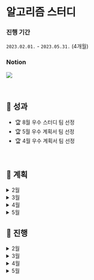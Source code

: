# 알고리즘 스터디

### 진행 기간
`2023.02.01.` - `2023.05.31.` (4개월)

### Notion
[<img src="https://img.shields.io/badge/notion-000000?style=for-the-badge&logo=notion&logoColor=white">](https://cottony-brass-90a.notion.site/Java-9a15dc1bd860403b88a25c55471941df)

<br>

## 📌 성과

- 🏆 8월 우수 스터디 팀 선정
- 🏆 5월 우수 계획서 팀 선정
- 🏆 4월 우수 계획서 팀 선정

<br>

## 📌 계획

<details>
    <summary>2월</summary>

        23.02.01 - 23.02.09
        1주차: 스택/큐, 덱, 힙, 우선순위큐
        9012, 1966, 11286, 2493, 3190

        23.02.10 - 23.02.16
        2주차: 스택/큐, 덱, 힙, 우선순위큐
        11866, 18115, 10799, 6198, 1655

        23.02.17 - 23.02.23
        3주차: 문자열, 브루트포스, DFS, BFS
        14501, 14888, 7576, 2617, 2638

        23.02.24 - 23.02.28
        4주차: 문자열, 브루트포스, DFS, BFS
        2961, 17610, 15686, 12851, 9935
    
</details>
<details>
    <summary>3월</summary>

        23.03.02 - 23.03.08
        1주차: Dfs, Bfs, 트리
        17391, 3584, 14503, 2533

        23.03.9 - 23.03.15
        2주차: 트리, 비스마스킹, 그리디, 분할정복
        2234, 14391, 5904, 2374

        23.03.16 - 23.03.22
        3주차: 구현 + 자유주제
        3085, 1562, 14719, 20055

        23.03.23 - 23.03.31
        4주차: 다익스트라, 벨만 포드, 플루이드-와샬, 문자열
        2458, 11779, 1865, 16890, 1486
    
</details>
<details>
    <summary>4월</summary>

        [진행 방식]
        - 평일 : 해당 주차 알고리즘 문제 풀기
        - 목요일 : 랜덤으로 한문제씩 담당하여 코드 리뷰 및 발표 진행 

        [활동]
        - 노션 : 알고리즘 문제, 코드 리뷰 및 발표 자료 Upload
        - 깃허브 : 알고리즘 코드 커밋
        - 디스코드 : 코드 리뷰 및 발표 진행

        [일정별 알고리즘 문제]
        - 1주차 (04.01 - 04.06)
        알고리즘 유형 : 그래프, 구현
        알고리즘 문제 : 2178(실1), 19539(골5), 1938(골2), 16890(골2), 19236(골2)

        - 2주차 (04.07 - 04.13)
        알고리즘 유형 : 그래프, 구현
        알고리즘 문제 : 2667(실1), 2573(골4), 15685(골4), , 2206(골3), 12100(골2)

        - 3주차 (04.14 - 04.20)
        알고리즘 유형 : 다익스트라, 벨만 포드, 플루이드-와샬, 문자열
        알고리즘 문제 : 1916(골5), 2458(골4), 11779(골3), 1865(골3), 1486(골2)

        - 4주차 (04.21 - 04.27)
        알고리즘 유형 : Dfs, Bfs, 트리
        알고리즘 문제 : 1303(실1), 17836(골5), 1967(골4), 4803(골4), 9466(골3)

        - 5주차 (04.28 - 04.30)
        알고리즘 유형 : 비스마스킹, 그리디, 분할정복
        알고리즘 문제 : 1461(골5), 2437(골2), 2098(골1),1562(골1)

</details>
<details>
    <summary>5월</summary>

        [진행 방식]
        - 평일 : 해당 주차 알고리즘 문제 풀기
        - 목요일 : 랜덤으로 한문제씩 담당하여 코드 리뷰 및 발표 진행 

        [활동]
        - 노션 : 알고리즘 문제, 코드 리뷰 및 발표 자료 Upload
        - 깃허브 : 알고리즘 코드 커밋
        - 디스코드 : 코드 리뷰 및 발표 진행

        [일정별 알고리즘 문제]
        - 1주차 (05.01 - 05.04)
        알고리즘 유형 : 다익스트라, 벨만 포드, 플루이드-와샬, 문자열
        알고리즘 문제 : 2195(골5), 13317(골3), 10473(골2), 1800(골1), 1219(플5)
        알고리즘 문제 풀이 및 리뷰(05.04)

        - 2주차 (05.05 - 05.11)
        알고리즘 유형 : KMP, 이분탐색, 최소경로
        알고리즘 문제 : 14938(골4), 11657(골4), 1701(골3), 16570(플5), 16900(플5)
        알고리즘 문제 풀이 및 리뷰(05.11)

        - 3주차 (05.12 - 05.18)
        알고리즘 유형 : 두 포인터, DP, Hashmap
        알고리즘 문제 : 1253(골4), 9252(골4), 2473(골3), 7453(골2), 4195(골2)
        알고리즘 문제 풀이 및 리뷰(05.18)

        - 4주차 (05.19 - 05.26)
        알고리즘 유형 : 두 포인터, DP, Hashmap
        알고리즘 문제 : 2002(실1), 2758(골4), 2616(골3), 2143(골3), 1135(골2)
        알고리즘 문제 풀이 및 리뷰(05.25)

        - 5주차 (05.26 - 05.30)
        알고리즘 유형 : 트리
        알고리즘 문제 : 1967(골4), 4803(골4), 17073(골4), 1967(골4), 1167(골2)
        알고리즘 문제 풀이 및 리뷰(05.04)

</details>

## 📌 진행

<details>
    <summary>2월</summary>

        1. 진행 일정 및 공부한 내용

        23.02.01 - 23.02.09
        1주차: 스택/큐, 덱, 힙, 우선순위큐
        9012, 1966, 11286, 2493, 3190
        23.02.10 - 23.02.16
        2주차: 스택/큐, 덱, 힙, 우선순위큐
        18115, 10799, 6198
        23.02.17 - 23.02.23
        3주차: 문자열, 브루트포스, DFS, BFS
        11866, 1655, 14501, 7576
        23.02.24 - 23.02.28
        4주차: 문자열, 브루트포스, DFS, BFS
        14888, 2617, 2638, (sw)1767, (sw)14510

        2. 이번 달 스터디 진행 소감
        - 수업 시간에 배운 알고리즘 기초 지식을 응용하여 풀어볼 수 있는 문제들을 선정했다.
        각자 풀이한 코드를 공유하고 서로 설명하면서 다른 관점으로 접근하는 방법을 알아볼 수 있었다. 
        다 같이 기간과 문제를 정해놓고 스터디를 하여 목표한 양의 문제를 모두 풀 수 있었다.

</details>
<details>
    <summary>3월</summary>

        [진행 방식]
        - 평일 : 해당 주차 알고리즘 문제 풀기
        - 목요일 : 랜덤으로 한문제씩 담당하여 코드 리뷰 및 발표 진행 

        [일정별 알고리즘 문제]
        - 1주차 (03.02 - 03.08)
        알고리즘 유형 : Dfs, Bfs, 트리
        알고리즘 문제 : 17391, 3584, 14503, 2533

        - 2주차 (03.9 - 03.15)
        알고리즘 유형 : 트리, 비스마스킹, 그리디, 분할정복
        알고리즘 문제 : 2234, 14391, 5904, 2374. 15486

        - 3,4주차 (03.16 - 23.03.22)
        알고리즘 유형 : 구현 + 자유주제
        알고리즘 문제 : 3085, 11725, 14719, 20055, 20056

        [활동]
        - 노션 : 알고리즘 문제, 코드 리뷰 및 발표 자료 upload
        https://cottony-brass-90a.notion.site/Java-9a15dc1bd860403b88a25c55471941df
        - 깃허브 : 알고리즘 코드 커밋
        https://github.com/ssafySanggirls/Algorithm
        - 디스코드 : 코드 리뷰 및 발표 진행

        [이번 달 스터디 진행 소감]
        - 매주 꾸준하게 문제를 풀 수 있는 계기가 되어 유익하였습니다. 다른 사람의 풀이 방식을 보고 개선할 방안을 생각해볼 수 있는 시간이었습니다.
        - 매주 수업과 관련된 알고리즘 문제를 풀어볼 수 있어서 알고리즘 활용력을 높일 수 있었습니다.
        - 알고리즘 라이브 강의 시간에 배운 내용을 토대로 알고리즘 문제를 더 풀어볼 수 있어서 유익했습니다.
        스터디원들의 코드를 함께 비교해보면서 작성한 코드의 개선점을 찾을 수 있었습니다.
        - 다른 친구들의 코드를 보며 좋은 코드를 고민할 수 있는 좋은 기회가 되었습니다.
        - 내가 풀었던 방식을 설명하면서 한 번 더 복습할 수 있어서 도움이 되었습니다.
        - 혼자서 문제 풀이를 했을 때에는 계획대로 문제를 풀기 힘들었습니다.
        스터디를 진행하면서 스터디원들과 함께 서로 동기부여가 되어 꾸준하게 문제를 풀 수 있어서 유익했습니다.
        - 코드 리뷰를 하며 내가 풀었던 방식과 다른 방법을 생각하는 시간을 가졌고 이로 인해 다양한 방식으로 문제를 접근할 수 있게 되었습니다.

</details>
<details>
    <summary>4월</summary>

        [진행 방식]
        - 평일 : 해당 주차 알고리즘 문제 풀기
        - 목요일 : 랜덤으로 한 문제씩 담당하여 코드 리뷰 및 발표 진행 

        [일정별 알고리즘 문제]
        - 1주차 (04.03 - 04.09)
        알고리즘 유형 : 다익스트라, 투 포인터, 벨만-포드
        알고리즘 문제 : 15565, 11779, 1238, 1865, 1486

        - 2주차 (04.10 - 04.16)
        알고리즘 유형 : 구현, 그래프, 다익스트라, 스택, 비트마스킹
        알고리즘 문제 : 2002, 1504, 2206, 1918, 1562

        - 3주차 (04.17 - 04.23)
        알고리즘 유형 : 투 포인터, 이분탐색, 위상정렬, MST
        알고리즘 문제 : 1806, 16398, 1005, 2473, 1208

        - 4주차 (04.24 - 04.28)
        알고리즘 유형 : 이분탐색, 최소경로, 위상정렬
        알고리즘 문제 : 8983, 1477, 1939, 2623, 2917

        [활동]
        - 노션 : 알고리즘 문제, 코드 리뷰 및 발표 자료 upload (https://cottony-brass-90a.notion.site/Java-9a15dc1bd860403b88a25c55471941df)
        - 깃허브 : 알고리즘 코드 커밋 (https://github.com/ssafySanggirls/Algorithm)
        - 디스코드 : 코드 리뷰 및 발표 진행

        [4월 스터디 진행 소감]
        - 기업 코딩테스트에 많은 도움이 되었습니다.
        - 같은 문제에 대해 다양한 풀이 방법을 볼 수 있어서 도움이 되었습니다.
        - 문제를 풀고 관련된 알고리즘의 개념을 정리할 수 있어서 좋았습니다.
        - 다른 사람의 풀이 방식을 보고 개선할 방안을 생각해볼 수 있는 시간이었습니다.
        - 스터디원들의 코드를 함께 비교해보면서 작성한 코드의 개선점을 찾을 수 있었습니다.
        - 다른 친구들의 코드를 보며 좋은 코드를 고민할 좋은 기회가 되었습니다.
        - 코드 리뷰로 인해 다양한 방식으로 문제에 접근할 수 있게 되었습니다.

</details>
<details>
    <summary>5월</summary>

        [진행 방식]
        - 평일 : 해당 주차 알고리즘 문제 풀기 
        - 목요일 : 랜덤으로 한 문제씩 담당하여 코드 리뷰 및 발표 진행

        [일정별 알고리즘 문제]
        - 1주차 (05.01 - 05.07)
        알고리즘 유형 : 데이크스트라, 최소스패닝트리, 트리, 그래프탐색
        알고리즘 문제 : 10282, 1774, 1949, 16946, 2263
        - 2주차 (05.08 - 05.14)
        알고리즘 유형 : 다이나믹 프로그래밍, 누적합, 최소스패닝트리, 그래프이론, 비트마스킹
        알고리즘 문제 : 17404, 9252, 2616, 4386, 1135, 9527
        - 3주차 (05.15 - 05.21) 역량평가 A형 대비
        알고리즘 유형 : 완전탐색, Backtracking, 시뮬레이션
        알고리즘 문제 : SWEA 2105, 2117, 2115, 5650

        [활동]
        - 노션 : 알고리즘 문제, 코드 리뷰 및 발표 자료 upload
        https://cottony-brass-90a.notion.site/Java-9a15dc1bd860403b88a25c55471941df
        - 깃허브 : 알고리즘 코드 커밋
        https://github.com/ssafySanggirls/Algorithm
        - 디스코드 : 코드 리뷰 및 발표 진행

        [5월 스터디 진행 소감]
        - 알고리즘 스터디를 통해 개념을 정리하고 A형 대비 문제를 풀어 A형을 취득할 수 있게 되었습니다.
        - 관통 프로젝트를 진행하면서도 알고리즘 문제를 풀 수 있는 계기가 되어 감을 잃지 않을 수 있었습니다.
        - 2월부터 꾸준히 참여하여 팀 전원 골드 레벨을 달성하여 뿌듯함을 느낄 수 있었습니다.
        - 계절학기 기간에도 자율적으로 스터디에 참여하여 기업 코딩 테스트를 준비해야겠다는 생각이 들었습니다.
        - 처음 알고리즘 스터디를 시작할 때와 비교하여 성장한 부분을 느낄 수 있어서 알고리즘 공부를 하는 데에 동기부여가 되었습니다.

</details>
